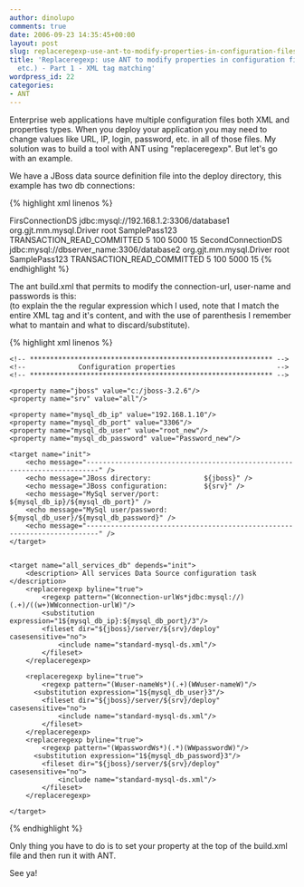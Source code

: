 ```yaml
---
author: dinolupo
comments: true
date: 2006-09-23 14:35:45+00:00
layout: post
slug: replaceregexp-use-ant-to-modify-properties-in-configuration-files-xml-properties-etc-part-1-xml-tag-matching
title: 'Replaceregexp: use ANT to modify properties in configuration files (XML, properties,
  etc.) - Part 1 - XML tag matching'
wordpress_id: 22
categories:
- ANT
---
```



Enterprise web applications have multiple configuration files both XML and properties types. When you deploy your application you may need to change values like URL, IP, login, password, etc. in all of those files. My solution was to build a tool with ANT using "replaceregexp". But let's go with an example.
<!--more-->
We have a JBoss data source definition file into the deploy directory, this example has two db connections:

 {% highlight xml linenos %}
<datasources>

  <local-tx-datasource>
    <jndi-name>FirsConnectionDS</jndi-name>
    <connection-url>jdbc:mysql://192.168.1.2:3306/database1</connection-url>
    <driver-class>org.gjt.mm.mysql.Driver</driver-class>
    <user-name>root</user-name>
    <password>SamplePass123</password>
    <!-- all other properties are optional -->
    <transaction-isolation>TRANSACTION_READ_COMMITTED</transaction-isolation>
    <!--pooling parameters-->
    <min-pool-size>5</min-pool-size>
    <max-pool-size>100</max-pool-size>
    <blocking-timeout-millis>5000</blocking-timeout-millis>
    <idle-timeout-minutes>15</idle-timeout-minutes>
  </local-tx-datasource>

  <local-tx-datasource>
    <jndi-name>SecondConnectionDS</jndi-name>
    <connection-url>jdbc:mysql://dbserver_name:3306/database2</connection-url>
    <driver-class>org.gjt.mm.mysql.Driver</driver-class>
    <user-name>root</user-name>
    <password>SamplePass123</password>
    <!-- all other properties are optional -->
    <transaction-isolation>TRANSACTION_READ_COMMITTED</transaction-isolation>
    <!--pooling parameters-->
    <min-pool-size>5</min-pool-size>
    <max-pool-size>100</max-pool-size>
    <blocking-timeout-millis>5000</blocking-timeout-millis>
    <idle-timeout-minutes>15</idle-timeout-minutes>
  </local-tx-datasource>

<datasources>
{% endhighlight %}


The ant build.xml that permits to modify the connection-url, user-name and passwords is this:  
(to explain the the regular expression which I used, note that I match the entire XML tag and it's content, and with the use of parenthesis I remember what to mantain and what to discard/substitute).  


{% highlight xml linenos %}
<?xml version="1.0"?>
<project name="datasources_configuration" default="init" basedir=".">

    <!-- ************************************************************ -->
    <!--             Configuration properties                         -->
    <!-- ************************************************************ -->

    <property name="jboss" value="c:/jboss-3.2.6"/>
    <property name="srv" value="all"/>

    <property name="mysql_db_ip" value="192.168.1.10"/>
    <property name="mysql_db_port" value="3306"/>
    <property name="mysql_db_user" value="root_new"/>
    <property name="mysql_db_password" value="Password_new"/>

    <target name="init">
        <echo message="-------------------------------------------------------------------------" />
        <echo message="JBoss directory:             ${jboss}" />
        <echo message="JBoss configuration:         ${srv}" />
        <echo message="MySql server/port:           ${mysql_db_ip}/${mysql_db_port}" />
        <echo message="MySql user/password:         ${mysql_db_user}/${mysql_db_password}" />
        <echo message="-------------------------------------------------------------------------" />
    </target>


    <target name="all_services_db" depends="init">
        <description> All services Data Source configuration task </description>
        <replaceregexp byline="true">
            <regexp pattern="(Wconnection-urlWs*jdbc:mysql://)(.+)/((w+)WWconnection-urlW)"/>
            <substitution expression="1${mysql_db_ip}:${mysql_db_port}/3"/>
            <fileset dir="${jboss}/server/${srv}/deploy" casesensitive="no">
                <include name="standard-mysql-ds.xml"/>
            </fileset>
        </replaceregexp>

        <replaceregexp byline="true">
            <regexp pattern="(Wuser-nameWs*)(.+)(WWuser-nameW)"/>
          <substitution expression="1${mysql_db_user}3"/>
            <fileset dir="${jboss}/server/${srv}/deploy" casesensitive="no">
                <include name="standard-mysql-ds.xml"/>
            </fileset>
        </replaceregexp>
        <replaceregexp byline="true">
            <regexp pattern="(WpasswordWs*)(.*)(WWpasswordW)"/>
          <substitution expression="1${mysql_db_password}3"/>
            <fileset dir="${jboss}/server/${srv}/deploy" casesensitive="no">
                <include name="standard-mysql-ds.xml"/>
            </fileset>
        </replaceregexp>

    </target>

</project>
{% endhighlight %}

Only thing you have to do is to set your property at the top of the build.xml file and then run it with ANT.  


See ya!
